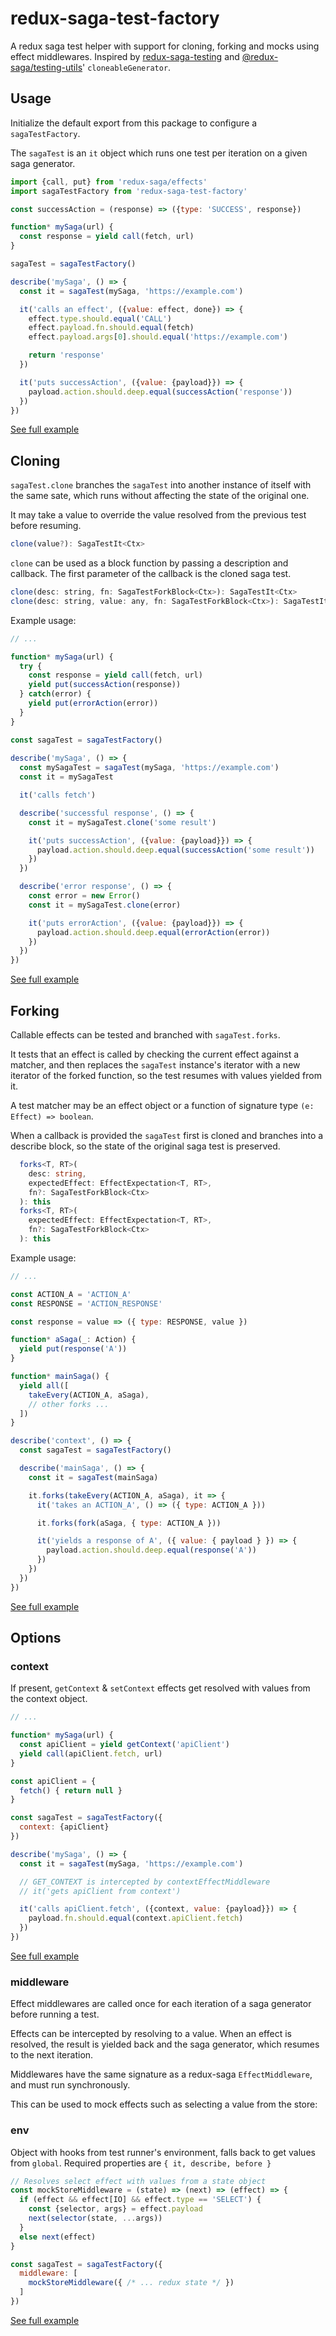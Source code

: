 # redux-saga-test-factory

A redux saga test helper with support for cloning, forking and mocks using effect middlewares. Inspired by [redux-saga-testing](https://github.com/antoinejaussoin/redux-saga-testing) and [@redux-saga/testing-utils](https://github.com/redux-saga/redux-saga/tree/master/packages/testing-utils)' `cloneableGenerator`.

## Usage

Initialize the default export from this package to configure a `sagaTestFactory`.

The `sagaTest` is an `it` object which runs one test per iteration on a given saga generator.

```js
import {call, put} from 'redux-saga/effects'
import sagaTestFactory from 'redux-saga-test-factory'

const successAction = (response) => ({type: 'SUCCESS', response})

function* mySaga(url) {
  const response = yield call(fetch, url)
}

sagaTest = sagaTestFactory()

describe('mySaga', () => {
  const it = sagaTest(mySaga, 'https://example.com')

  it('calls an effect', ({value: effect, done}) => {
    effect.type.should.equal('CALL')
    effect.payload.fn.should.equal(fetch)
    effect.payload.args[0].should.equal('https://example.com')

    return 'response'
  })

  it('puts successAction', ({value: {payload}}) => {
    payload.action.should.deep.equal(successAction('response'))
  })
})
```
[See full example](test/examples/01.usage.spec.ts)

## Cloning

`sagaTest.clone` branches the `sagaTest` into another instance of itself with the same sate, which runs without affecting the state of the original one.

It may take a value to override the value resolved from the previous test before resuming.

```ts
clone(value?): SagaTestIt<Ctx>
```

`clone` can be used as a block function by passing a description and callback. The first parameter of the callback is the cloned saga test.

```js
clone(desc: string, fn: SagaTestForkBlock<Ctx>): SagaTestIt<Ctx>
clone(desc: string, value: any, fn: SagaTestForkBlock<Ctx>): SagaTestIt<Ctx>
```

Example usage:

```js
// ...

function* mySaga(url) {
  try {
    const response = yield call(fetch, url)
    yield put(successAction(response))
  } catch(error) {
    yield put(errorAction(error))
  }
}

const sagaTest = sagaTestFactory()
  
describe('mySaga', () => {
  const mySagaTest = sagaTest(mySaga, 'https://example.com')
  const it = mySagaTest

  it('calls fetch')

  describe('successful response', () => {
    const it = mySagaTest.clone('some result')

    it('puts successAction', ({value: {payload}}) => {
      payload.action.should.deep.equal(successAction('some result'))
    })
  })

  describe('error response', () => {
    const error = new Error()
    const it = mySagaTest.clone(error)

    it('puts errorAction', ({value: {payload}}) => {
      payload.action.should.deep.equal(errorAction(error))
    })
  })
})
```
[See full example](test/examples/02.cloning.spec.ts)

## Forking

Callable effects can be tested and branched with `sagaTest.forks`.

It tests that an effect is called by checking the current effect against a matcher, and then replaces the `sagaTest` instance's iterator with a new iterator of the forked function, so the test resumes with values yielded from it.

A test matcher may be an effect object or a function of signature type `(e: Effect) => boolean`.

When a callback is provided the `sagaTest` first is cloned and branches into a describe block, so the state of the original saga test is preserved.

```ts
  forks<T, RT>(
    desc: string,
    expectedEffect: EffectExpectation<T, RT>,
    fn?: SagaTestForkBlock<Ctx>
  ): this
  forks<T, RT>(
    expectedEffect: EffectExpectation<T, RT>,
    fn?: SagaTestForkBlock<Ctx>
  ): this
```

Example usage:

```js
// ...

const ACTION_A = 'ACTION_A'
const RESPONSE = 'ACTION_RESPONSE'

const response = value => ({ type: RESPONSE, value })

function* aSaga(_: Action) {
  yield put(response('A'))
}

function* mainSaga() {
  yield all([
    takeEvery(ACTION_A, aSaga),
    // other forks ...
  ])
}

describe('context', () => {
  const sagaTest = sagaTestFactory()

  describe('mainSaga', () => {
    const it = sagaTest(mainSaga)

    it.forks(takeEvery(ACTION_A, aSaga), it => {
      it('takes an ACTION_A', () => ({ type: ACTION_A }))

      it.forks(fork(aSaga, { type: ACTION_A }))

      it('yields a response of A', ({ value: { payload } }) => {
        payload.action.should.deep.equal(response('A'))
      })
    })
  })
})
```
[See full example](test/examples/05.forking.spec.ts)

## Options

### context

If present, `getContext` & `setContext` effects get resolved with values from the context object.

```js
// ...

function* mySaga(url) {
  const apiClient = yield getContext('apiClient')
  yield call(apiClient.fetch, url)
}

const apiClient = {
  fetch() { return null }
}

const sagaTest = sagaTestFactory({
  context: {apiClient}
})

describe('mySaga', () => {
  const it = sagaTest(mySaga, 'https://example.com')

  // GET_CONTEXT is intercepted by contextEffectMiddleware
  // it('gets apiClient from context')

  it('calls apiClient.fetch', ({context, value: {payload}}) => {
    payload.fn.should.equal(context.apiClient.fetch)
  })
})
```
[See full example](test/examples/03.context.spec.ts)

### middleware

Effect middlewares are called once for each iteration of a saga generator before running a test.

Effects can be intercepted by resolving to a value. When an effect is resolved, the result is yielded back and the saga generator, which resumes to the next iteration.

Middlewares have the same signature as a redux-saga `EffectMiddleware`, and must run synchronously.

This can be used to mock effects such as selecting a value from the store:

### env

Object with hooks from test runner's environment, falls back to get values from `global`.
Required properties are `{ it, describe, before }`

```js
// Resolves select effect with values from a state object
const mockStoreMiddleware = (state) => (next) => (effect) => {
  if (effect && effect[IO] && effect.type == 'SELECT') {
    const {selector, args} = effect.payload
    next(selector(state, ...args))
  }
  else next(effect)
}

const sagaTest = sagaTestFactory({
  middleware: [
    mockStoreMiddleware({ /* ... redux state */ })
  ]
})
```
[See full example](test/examples/04.middleware.spec.ts)
